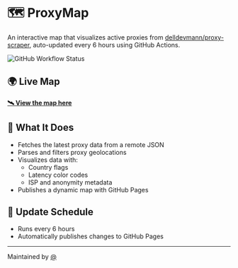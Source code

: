 # 🗺️ ProxyMap

An interactive map that visualizes active proxies from [delldevmann/proxy-scraper](https://github.com/delldevmann/proxy-scraper), auto-updated every 6 hours using GitHub Actions.

![GitHub Workflow Status](https://github.com/<your-username>/ProxyMap/actions/workflows/proxy-map.yml/badge.svg)

## 🌍 Live Map

[**🛰️ View the map here**](https://<your-username>.github.io/ProxyMap/)

## 🔧 What It Does

- Fetches the latest proxy data from a remote JSON
- Parses and filters proxy geolocations
- Visualizes data with:
  - Country flags
  - Latency color codes
  - ISP and anonymity metadata
- Publishes a dynamic map with GitHub Pages

## 📅 Update Schedule

- Runs every 6 hours
- Automatically publishes changes to GitHub Pages

---

Maintained by [@<your-username>](https://github.com/<your-username>)
